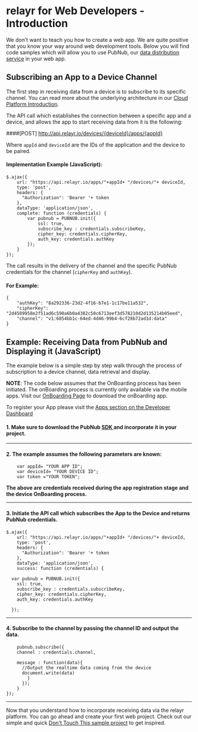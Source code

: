 # relayr for Web Developers - Introduction

We don't want to teach you how to create a web app. We are quite positive that you know your way around web development tools. Below you will find code samples which will allow you to use PubNub, our [data distribution service](https://developer.relayr.io/documents/PubNub/Reference) in your web app. 

## Subscribing an App to a Device Channel

The first step in receiving data from a device is to subscribe to its specific channel. You can read more about the underlying architecture in our [Cloud Platform Introduction](https://developer.relayr.io/documents/Welcome/Platform).


The API call which establishes the connection between a specific app and a device, and allows the app to start receiving data from it is the following:

####[POST] http://api.relayr.io/devices/{deviceId}/apps/{appId}

Where `appId` and `deviceId` are the IDs of the application and the device to be paired.

#### Implementation Example (JavaScript):

	
    $.ajax({
	    url: "https://api.relayr.io/apps/"+appId+ "/devices/"+ deviceId,
	    type: 'post',
	    headers: {
	      "Authorization": 'Bearer '+ token 
	    },
	    dataType: 'application/json',
	    complete: function (credentials) {
      		var pubnub = PUBNUB.init({
        		ssl: true,
        		subscribe_key : credentials.subscribeKey,
        		cipher_key: credentials.cipherKey,
        		auth_key: credentials.authKey
      		});
		}
	});


The call results in the delivery of the channel and the specific PubNub credentials for the channel (`cipherKey` and `authKey`).

#### For Example:

	{
	    "authKey": "8a292336-23d2-4f16-b7e1-1c17be11a532",
	    "cipherKey": "2d4589958e2f51ad6c590a6b0a4382c50c6713eef3d578210d2d135214b05eed",
	    "channel": "v1:6854bb1c-64ed-4d46-99b4-6cf28b72ad1d:data"
	}

## Example: Receiving Data from PubNub and Displaying it (JavaScript)

The example below is a simple step by step walk through the process of subscription to a device channel, data retrieval and display. 

**NOTE**: The code below assumes that the OnBoarding process has been initiated. The onBoarding process is currently only available via the mobile apps. Visit our [OnBoarding Page](https://developer.relayr.io/dashboard/onboarding) to download the onBoarding app. 

To register your App please visit the <a href="https://developer.relayr.io/dashboard/apps/myApps" target="_blank"> Apps section on the Developer Dashboard </a>


#### 1. Make sure to download the PubNub <a href="http://www.pubnub.com/docs/javascript/javascript-sdk.html" target="_blank"> SDK </a> and incorporate it in your project.

----------


#### 2. The example assumes the following parameters are known:

		var appId= "YOUR APP ID";
		var deviceId= "YOUR DEVICE ID";
		var token ="YOUR TOKEN";

**The above are credentials received during the app registration stage and the device OnBoarding process.**

----------


#### 3. Initiate the API call which subscribes the App to the Device and returns PubNub credentials.

		
    $.ajax({
	    url: "https://api.relayr.io/apps/"+appId+ "/devices/"+ deviceId,
	    type: 'post',
	    headers: {
	      "Authorization": 'Bearer '+ token 
	    },
	    dataType: 'application/json',
	    success: function (credentials) {
	 
      var pubnub = PUBNUB.init({
        ssl: true,
        subscribe_key : credentials.subscribeKey,
        cipher_key: credentials.cipherKey,
        auth_key: credentials.authKey
 
      });


----------


#### 4. Subscribe to the channel by passing the channel ID and output the data.

 		pubnub.subscribe({
        channel : credentials.channel,
        
        message : function(data){
          //Output the realtime data coming from the device
          document.write(data)
	        }
	      }); 
	    }
	});


----------

Now that you understand how to incorporate receiving data via the relayr platform. You can go ahead and create your first web project. Check out our simple and quick <a href="https://github.com/relayr/android-demo-apps/tree/master/thermometer" target="_blank">Don't Touch This sample project</a> to get inspired.